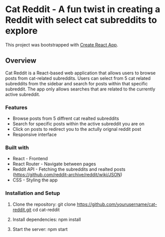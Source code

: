 # Cat Reddit - A fun twist in creating a Reddit with select cat subreddits to explore
This project was bootstrapped with [Create React App](https://github.com/facebook/create-react-app).

## Overview
Cat Reddit is a React-based web application that allows users to browse posts from cat-related subreddits. Users can select from 5 cat related subreddits from the sidebar and search for posts within that specific subreddit. The app only allows searches that are related to the currently active subreddit.

### Features
- Browse posts from 5 diffrent cat realted subreddits
- Search for specific posts within the active subreddit you are on
- Click on posts to redirect you to the actully orignal reddit post
- Responsive interface

### Built with
- React - Frontend
- React Router - Navigate between pages
- Reddit API - Fetching the subreddits and realted posts (https://github.com/reddit-archive/reddit/wiki/JSON)
- CSS - Styling the app

### Installation and Setup
1. Clone the repository:
git clone https://github.com/yourusername/cat-reddit.git
cd cat-reddit
   
2. Install dependencies:
npm install

3. Start the server:
npm start

